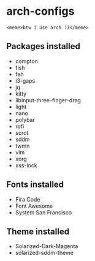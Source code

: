# arch-configs
`<meme>btw i use arch :3</meme>`

## Packages installed
- compton
- fish
- feh
- i3-gaps
- jq
- kitty
- libinput-three-finger-drag
- light
- nano
- polybar
- rofi
- scrot
- sddm
- twmn
- vim
- xorg
- xss-lock

## Fonts installed
- Fira Code
- Font Awesome
- System San Francisco

## Theme installed
- Solarized-Dark-Magenta
- solarized-sddm-theme
